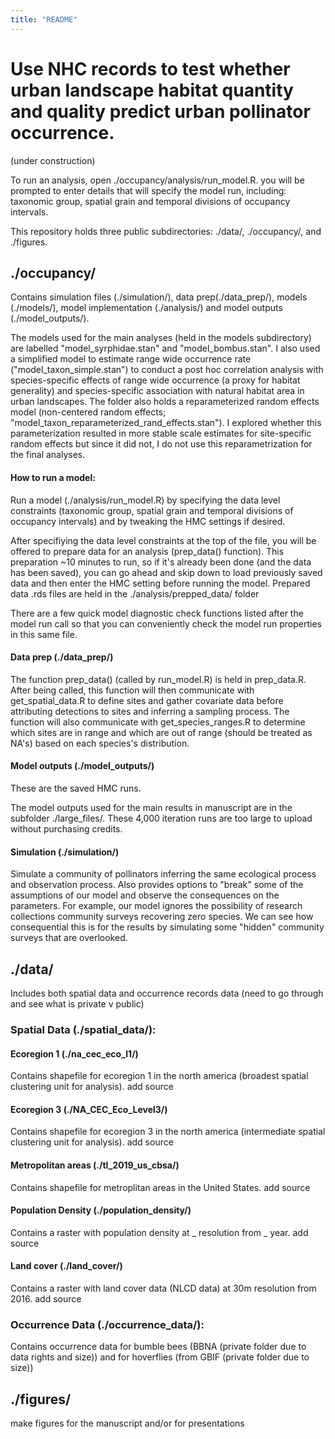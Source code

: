 ```yaml
---
title: "README"
---
```


# Use NHC records to test whether urban landscape habitat quantity and quality predict urban pollinator occurrence.

(under construction)

To run an analysis, open ./occupancy/analysis/run_model.R.
you will be prompted to enter details that will specify the model run, including:
taxonomic group, spatial grain and temporal divisions of occupancy intervals.

This repository holds three public subdirectories: ./data/, ./occupancy/, and ./figures. 


## ./occupancy/

Contains simulation files (./simulation/), data prep(./data_prep/), models (./models/), model implementation (./analysis/) and model outputs (./model_outputs/).

The models used for the main analyses (held in the models subdirectory) are labelled "model_syrphidae.stan" and "model_bombus.stan". I also used a simplified model to estimate range wide occurrence rate ("model_taxon_simple.stan") to conduct a post hoc correlation analysis with species-specific effects of range wide occurrence (a proxy for habitat generality) and species-specific association with natural habitat area in urban landscapes. The folder also holds a reparameterized random effects model (non-centered random effects; "model_taxon_reparameterized_rand_effects.stan"). I explored whether this parameterization resulted in more stable scale estimates for site-specific random effects but since it did not, I do not use this reparametrization for the final analyses.


#### How to run a model:

Run a model (./analysis/run_model.R) by specifying the data level constraints (taxonomic group, spatial grain and temporal divisions of occupancy intervals) and by tweaking the HMC settings if desired.

After specifiying the data level constraints at the top of the file, you will be offered to prepare data for an analysis (prep_data() function). This preparation ~10 minutes to run, so if it's already been done (and the data has been saved), you can go ahead and skip down to load previously saved data and then enter the HMC setting before running the model. Prepared data .rds files are held in the ./analysis/prepped_data/ folder

There are a few quick model diagnostic check functions listed after the model run call so that you can conveniently check the model run properties in this same file.  

#### Data prep (./data_prep/)
The function prep_data() (called by run_model.R) is held in prep_data.R. After being called, this function will then communicate with get_spatial_data.R to define sites and gather covariate data before attributing detections to sites and inferring a sampling process. The function will also communicate with get_species_ranges.R to determine which sites are in range and which are out of range (should be treated as NA's) based on each species's distribution.

#### Model outputs (./model_outputs/)
These are the saved HMC runs.

The model outputs used for the main results in manuscript are in the subfolder ./large_files/. These 4,000 iteration runs are too large to upload without purchasing credits.

#### Simulation (./simulation/)
Simulate a community of pollinators inferring the same ecological process and observation process. Also provides options to "break" some of the assumptions of our model and observe the consequences on the parameters. For example, our model ignores the possibility of research collections community surveys recovering zero species. We can see how consequential this is for the results by simulating some "hidden" community surveys that are overlooked. 


## ./data/

Includes both spatial data and occurrence records data (need to go through and see what is private v public)

### Spatial Data (./spatial_data/): 

#### Ecoregion 1 (./na_cec_eco_l1/)
Contains shapefile for ecoregion 1 in the north america (broadest spatial clustering unit for analysis).
add source

#### Ecoregion 3 (./NA_CEC_Eco_Level3/)
Contains shapefile for ecoregion 3 in the north america (intermediate spatial clustering unit for analysis).
add source

#### Metropolitan areas (./tl_2019_us_cbsa/)
Contains shapefile for metroplitan areas in the United States.
add source

#### Population Density (./population_density/)
Contains a raster with population density at _ resolution from _ year.
add source

#### Land cover (./land_cover/)
Contains a raster with land cover data (NLCD data) at 30m resolution from 2016. 
add source

### Occurrence Data (./occurrence_data/): 
Contains occurrence data for bumble bees (BBNA (private folder due to data rights and size)) and for hoverflies (from GBIF (private folder due to size))


## ./figures/

make figures for the manuscript and/or for presentations
